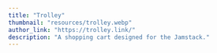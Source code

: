 ```yaml
---
title: "Trolley"
thumbnail: "resources/trolley.webp"
author_link: "https://trolley.link/"
description: "A shopping cart designed for the Jamstack."
---
```

